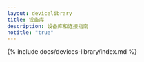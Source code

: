 ```yaml
---
layout: devicelibrary
title: 设备库
description: 设备库和连接指南
notitle: "true"
---
```


{% include docs/devices-library/index.md %}